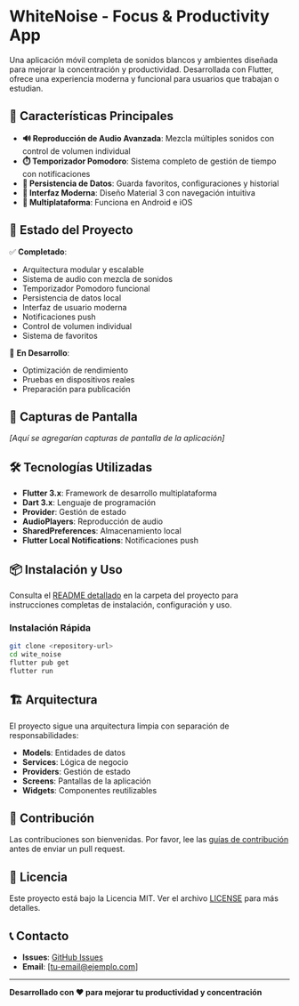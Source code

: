 # WhiteNoise - Focus & Productivity App

Una aplicación móvil completa de sonidos blancos y ambientes diseñada para mejorar la concentración y productividad. Desarrollada con Flutter, ofrece una experiencia moderna y funcional para usuarios que trabajan o estudian.

## 🎯 Características Principales

- **🔊 Reproducción de Audio Avanzada**: Mezcla múltiples sonidos con control de volumen individual
- **⏱️ Temporizador Pomodoro**: Sistema completo de gestión de tiempo con notificaciones
- **💾 Persistencia de Datos**: Guarda favoritos, configuraciones y historial
- **🎨 Interfaz Moderna**: Diseño Material 3 con navegación intuitiva
- **📱 Multiplataforma**: Funciona en Android e iOS

## 🚀 Estado del Proyecto

✅ **Completado**:
- Arquitectura modular y escalable
- Sistema de audio con mezcla de sonidos
- Temporizador Pomodoro funcional
- Persistencia de datos local
- Interfaz de usuario moderna
- Notificaciones push
- Control de volumen individual
- Sistema de favoritos

🔄 **En Desarrollo**:
- Optimización de rendimiento
- Pruebas en dispositivos reales
- Preparación para publicación

## 📱 Capturas de Pantalla

*[Aquí se agregarían capturas de pantalla de la aplicación]*

## 🛠️ Tecnologías Utilizadas

- **Flutter 3.x**: Framework de desarrollo multiplataforma
- **Dart 3.x**: Lenguaje de programación
- **Provider**: Gestión de estado
- **AudioPlayers**: Reproducción de audio
- **SharedPreferences**: Almacenamiento local
- **Flutter Local Notifications**: Notificaciones push

## 📦 Instalación y Uso

Consulta el [README detallado](wite_noise/README.md) en la carpeta del proyecto para instrucciones completas de instalación, configuración y uso.

### Instalación Rápida

```bash
git clone <repository-url>
cd wite_noise
flutter pub get
flutter run
```

## 🏗️ Arquitectura

El proyecto sigue una arquitectura limpia con separación de responsabilidades:

- **Models**: Entidades de datos
- **Services**: Lógica de negocio
- **Providers**: Gestión de estado
- **Screens**: Pantallas de la aplicación
- **Widgets**: Componentes reutilizables

## 🤝 Contribución

Las contribuciones son bienvenidas. Por favor, lee las [guías de contribución](CONTRIBUTING.md) antes de enviar un pull request.

## 📄 Licencia

Este proyecto está bajo la Licencia MIT. Ver el archivo [LICENSE](LICENSE) para más detalles.

## 📞 Contacto

- **Issues**: [GitHub Issues](https://github.com/radega1993/wite_noise/issues)
- **Email**: [tu-email@ejemplo.com]

---

**Desarrollado con ❤️ para mejorar tu productividad y concentración**